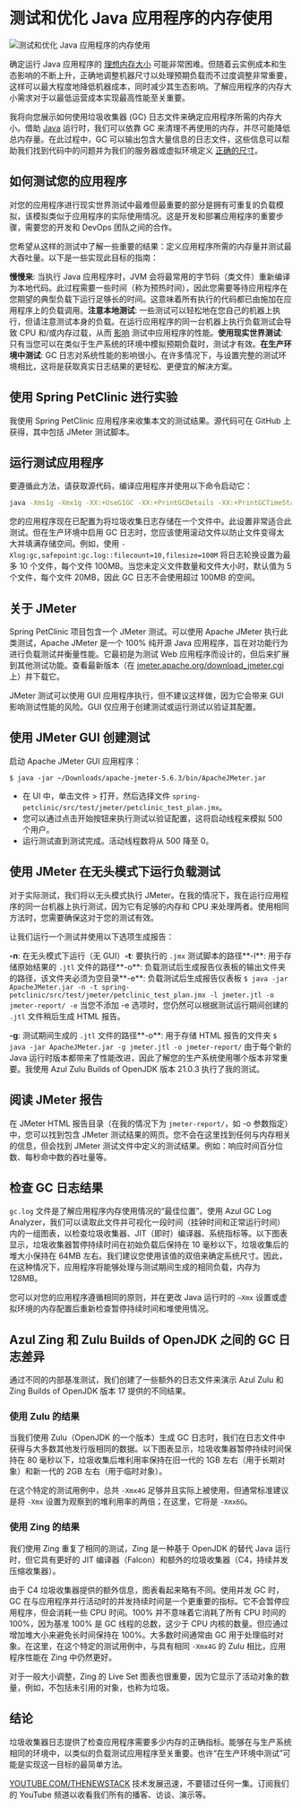 # 测试和优化 Java 应用程序的内存使用

![测试和优化 Java 应用程序的内存使用](https://cdn.thenewstack.io/media/2024/07/7977d1b8-trash1a-1024x601.jpg)

确定运行 Java 应用程序的 [理想内存大小](https://thenewstack.io/how-to-avoid-overprovisioning-java-resources/) 可能非常困难。但随着云实例成本和生态影响的不断上升，正确地调整机器尺寸以处理预期负载而不过度调整非常重要，这样可以最大程度地降低机器成本，同时减少其生态影响。了解应用程序的内存大小需求对于以最低运营成本实现最高性能至关重要。

我将向您展示如何使用垃圾收集器 (GC) 日志文件来确定应用程序所需的内存大小。借助 [Java](https://roadmap.sh/java/developer-skills) 运行时，我们可以依靠 GC 来清理不再使用的内存，并尽可能降低总内存量。在此过程中，GC 可以输出包含大量信息的日志文件，这些信息可以帮助我们找到代码中的问题并为我们的服务器或虚拟环境定义 [正确的尺寸](https://thenewstack.io/how-to-reduce-cloud-waste/)。

## 如何测试您的应用程序

对您的应用程序进行现实世界测试中最难但最重要的部分是拥有可重复的负载模拟，该模拟类似于应用程序的实际使用情况。这是开发和部署应用程序的重要步骤，需要您的开发和 DevOps 团队之间的合作。

您希望从这样的测试中了解一些重要的结果：定义应用程序所需的内存量并测试最大吞吐量。以下是一些实现此目标的指南：

**慢慢来**: 当执行 Java 应用程序时，JVM 会将最常用的字节码（类文件）重新编译为本地代码。此过程需要一些时间（称为预热时间），因此您需要等待应用程序在您期望的典型负载下运行足够长的时间。这意味着所有执行的代码都已由施加在应用程序上的负载调用。**注意本地测试**: 一些测试可以轻松地在您自己的机器上执行，但请注意测试本身的负载。在运行应用程序的同一台机器上执行负载测试会导致 CPU 和/或内存过载，从而 [影响](https://thenewstack.io/does-garbage-collection-logging-affect-app-performance/) 测试中应用程序的性能。**使用现实世界测试**: 只有当您可以在类似于生产系统的环境中模拟预期负载时，测试才有效。**在生产环境中测试**: GC 日志对系统性能的影响很小。在许多情况下，与设置完整的测试环境相比，这将是获取真实日志结果的更轻松、更便宜的解决方案。

## 使用 Spring PetClinic 进行实验

我使用 Spring PetClinic 应用程序来收集本文的测试结果。源代码可在 GitHub 上获得，其中包括 JMeter 测试脚本。

## 运行测试应用程序

要遵循此方法，请获取源代码，编译应用程序并使用以下命令启动它：

```bash
java -Xms1g -Xmx1g -XX:+UseG1GC -XX:+PrintGCDetails -XX:+PrintGCTimeStamps -XX:+PrintGCApplicationConcurrentTime -XX:+PrintGCApplicationStoppedTime -XX:+PrintHeapAtGC -Xlog:gc*:gc.log -jar target/spring-petclinic-2.5.8.BUILD-SNAPSHOT.jar
```

您的应用程序现在已配置为将垃圾收集日志存储在一个文件中。此设置非常适合此测试。但在生产环境中启用 GC 日志时，您应该使用滚动文件以防止文件变得太大并填满存储空间。例如，使用 `-Xlog:gc,safepoint:gc.log::filecount=10,filesize=100M` 将日志轮换设置为最多 10 个文件，每个文件 100MB。当您未定义文件数量和文件大小时，默认值为 5 个文件，每个文件 20MB，因此 GC 日志不会使用超过 100MB 的空间。

## 关于 JMeter

Spring PetClinic 项目包含一个 JMeter 测试。可以使用 Apache JMeter 执行此类测试，Apache JMeter 是一个 100% 纯开源 Java 应用程序，旨在对功能行为进行负载测试并衡量性能。它最初是为测试 Web 应用程序而设计的，但后来扩展到其他测试功能。查看最新版本（在 [jmeter.apache.org/download_jmeter.cgi](https://jmeter.apache.org/download_jmeter.cgi) 上）并下载它。

JMeter 测试可以使用 GUI 应用程序执行，但不建议这样做，因为它会带来 GUI 影响测试性能的风险。GUI 仅应用于创建测试或运行测试以验证其配置。

## 使用 JMeter GUI 创建测试

启动 Apache JMeter GUI 应用程序：

`$ java -jar ~/Downloads/apache-jmeter-5.6.3/bin/ApacheJMeter.jar`

- 在 UI 中，单击文件 > 打开，然后选择文件 `spring-petclinic/src/test/jmeter/petclinic_test_plan.jmx`。
- 您可以通过点击开始按钮来执行测试以验证配置，这将启动线程来模拟 500 个用户。
- 运行测试直到测试完成。活动线程数将从 500 降至 0。
## 使用 JMeter 在无头模式下运行负载测试

对于实际测试，我们将以无头模式执行 JMeter。在我的情况下，我在运行应用程序的同一台机器上执行测试，因为它有足够的内存和 CPU 来处理两者。使用相同方法时，您需要确保这对于您的测试有效。

让我们运行一个测试并使用以下选项生成报告：

**-n**: 在无头模式下运行（无 GUI）**-t**: 要执行的 `.jmx` 测试脚本的路径**-l**: 用于存储原始结果的 `.jtl` 文件的路径**-o**: 负载测试后生成报告仪表板的输出文件夹的路径，该文件夹必须为空目录**-e**: 负载测试后生成报告仪表板
`$ java -jar ApacheJMeter.jar -n -t spring-petclinic/src/test/jmeter/petclinic_test_plan.jmx -l jmeter.jtl -o jmeter-report/ -e`
当您不添加 -e 选项时，您仍然可以根据测试运行期间创建的 `.jtl` 文件稍后生成 HTML 报告。

**-g**: 测试期间生成的 `.jtl` 文件的路径**-o**: 用于存储 HTML 报告的文件夹
`$ java -jar ApacheJMeter.jar -g jmeter.jtl -o jmeter-report/`
由于每个新的 Java 运行时版本都带来了性能改进，因此了解您的生产系统使用哪个版本非常重要。我使用 Azul Zulu Builds of OpenJDK 版本 21.0.3 执行了我的测试。

## 阅读 JMeter 报告

在 JMeter HTML 报告目录（在我的情况下为 `jmeter-report/`，如 -o 参数指定）中，您可以找到包含 JMeter 测试结果的网页。您不会在这里找到任何与内存相关的信息，但会找到 JMeter 测试文件中定义的测试结果。例如：响应时间百分位数、每秒命中数的吞吐量等。

## 检查 GC 日志结果

`gc.log` 文件是了解应用程序内存使用情况的“最佳位置”。使用 Azul GC Log Analyzer，我们可以读取此文件并可视化一段时间（挂钟时间和正常运行时间）内的一组图表，以检查垃圾收集器、JIT（即时）编译器、系统指标等。以下图表显示，垃圾收集器暂停持续时间在初始负载后保持在 10 毫秒以下，垃圾收集后的堆大小保持在 64MB 左右。我们建议您使用该值的双倍来确定系统尺寸。因此，在这种情况下，应用程序将能够处理与测试期间生成的相同负载，内存为 128MB。

您可以对您的应用程序遵循相同的原则，并在更改 Java 运行时的 `–Xmx` 设置或虚拟环境的内存配置后重新检查暂停持续时间和堆使用情况。

## Azul Zing 和 Zulu Builds of OpenJDK 之间的 GC 日志差异

通过不同的内部基准测试，我们创建了一些额外的日志文件来演示 Azul Zulu 和 Zing Builds of OpenJDK 版本 17 提供的不同结果。

### 使用 Zulu 的结果

当我们使用 Zulu（OpenJDK 的一个版本）生成 GC 日志时，我们在日志文件中获得与大多数其他发行版相同的数据。以下图表显示，垃圾收集器暂停持续时间保持在 80 毫秒以下，垃圾收集后堆利用率保持在旧一代的 1GB 左右（用于长期对象）和新一代的 2GB 左右（用于临时对象）。

在这个特定的测试用例中，总共 `-Xmx4G` 足够并且实际上被使用，但通常标准建议是将 `-Xmx` 设置为观察到的堆利用率的两倍；在这里，它将是 `-Xmx6G`。

### 使用 Zing 的结果

我们使用 Zing 重复了相同的测试，Zing 是一种基于 OpenJDK 的替代 Java 运行时，但它具有更好的 JIT 编译器（Falcon）和额外的垃圾收集器（C4，持续并发压缩收集器）。

由于 C4 垃圾收集器提供的额外信息，图表看起来略有不同。使用并发 GC 时，GC 在与应用程序并行活动时的并发持续时间是一个更重要的指标。它不会暂停应用程序，但会消耗一些 CPU 时间。100% 并不意味着它消耗了所有 CPU 时间的 100%，因为基准 100% 是 GC 线程的总数，这少于 CPU 内核的数量。但应通过增加堆大小来避免长时间保持在 100%。大多数时间通常由 GC 用于处理临时对象。在这里，在这个特定的测试用例中，与具有相同 `-Xmx4G` 的 Zulu 相比，应用程序性能在 Zing 中仍然更好。

对于一般大小调整，Zing 的 Live Set 图表也很重要，因为它显示了活动对象的数量，例如，不包括未引用的对象，也称为垃圾。

## 结论
垃圾收集器日志提供了检查应用程序需要多少内存的正确指标。能够在与生产系统相同的环境中，以类似的负载测试应用程序至关重要。也许“在生产环境中测试”可能是实现这一目标的最简单方法。

[YOUTUBE.COM/THENEWSTACK](https://youtube.com/thenewstack?sub_confirmation=1) 技术发展迅速，不要错过任何一集。订阅我们的 YouTube 频道以收看我们所有的播客、访谈、演示等。